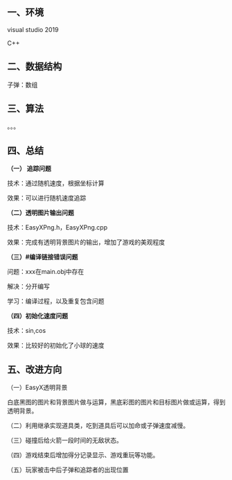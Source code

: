 ## 一、环境

visual studio 2019

C++

## 二、数据结构

子弹：数组

## 三、算法

。。。

## 四、总结

**（一） 追踪问题**

技术：通过随机速度，根据坐标计算

效果：可以进行随机速度追踪

**（二）透明图片输出问题**

技术：EasyXPng.h，EasyXPng.cpp

效果：完成有透明背景图片的输出，增加了游戏的美观程度

**（三）#编译链接错误问题**

问题：xxx在main.obj中存在

解决：分开编写

学习：编译过程，以及重复包含问题

**（四）初始化速度问题**

技术：sin,cos

效果：比较好的初始化了小球的速度

## 五、改进方向

（一）EasyX透明背景

白底黑图的图片和背景图片做与运算，黑底彩图的图片和目标图片做或运算，得到透明背景。

（二）利用继承实现道具类，吃到道具后可以加命或子弹速度减慢。

（三）碰撞后给火箭一段时间的无敌状态。

（四）游戏结束后增加得分记录显示、游戏重玩等功能。

（五）玩家被击中后子弹和追踪者的出现位置
